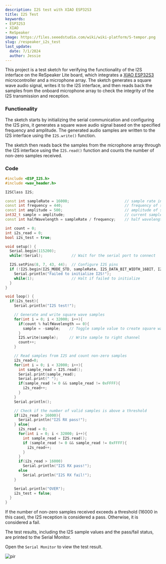 ```yaml
---
description: I2S test with XIAO ESP32S3
title: I2S Test
keywords:
- ESP32S3
- XIAO
- ReSpeaker
image: https://files.seeedstudio.com/wiki/wiki-platform/S-tempor.png
slug: /respeaker_i2s_test
last_update:
  date: 7/1/2024
  author: Jessie
---
```




This project is a test sketch for verifying the functionality of the I2S interface on the ReSpeaker Lite board, which integrates a [XIAO ESP32S3](https://www.seeedstudio.com/XIAO-ESP32S3-p-5627.html) microcontroller and a microphone array. The sketch generates a square wave audio signal, writes it to the I2S interface, and then reads back the samples from the onboard microphone array to check the integrity of the I2S transmission and reception.


### Functionality

The sketch starts by initializing the serial communication and configuring the I2S pins, it generates a square wave audio signal based on the specified frequency and amplitude. The generated audio samples are written to the I2S interface using the `I2S.write()` function.

The sketch then reads back the samples from the microphone array through the I2S interface using the `I2S.read()` function and counts the number of non-zero samples received.

### Code

```cpp
#include <ESP_I2S.h>
#include <wav_header.h>

I2SClass I2S;

const int sampleRate = 16000;                         // sample rate in Hz
const int frequency = 440;                            // frequency of square wave in Hz
const int amplitude = 500;                            // amplitude of square wave
int32_t sample = amplitude;                           // current sample value
const int halfWavelength = sampleRate / frequency;    // half wavelength of square wave

int count = 0;
int i2s_read = 0;
bool i2s_test = true;

void setup() {
  Serial.begin(115200);
  while(!Serial);             // Wait for the serial port to connect

  I2S.setPins(8, 7, 43, 44);  // Configure I2S pins
  if (!I2S.begin(I2S_MODE_STD, sampleRate, I2S_DATA_BIT_WIDTH_16BIT, I2S_SLOT_MODE_STEREO)){
    Serial.println("Failed to initialize I2S!");
    while(1);                 // Halt if failed to initialize
  }
}

void loop() {
  if(i2s_test){
    Serial.println("I2S test!");

    // Generate and write square wave samples
    for(int i = 0; i < 32000; i++){
      if(count % halfWavelength == 0){
        sample = -sample;    // Toggle sample value to create square wave
      }
      I2S.write(sample);     // Write sample to right channel
      count++;
    }

    // Read samples from I2S and count non-zero samples
    i2s_read=0;
    for(int i = 0; i < 32000; i++){
      int sample_read = I2S.read();
      Serial.print(sample_read);
      Serial.print(" ");
      if(sample_read != 0 && sample_read != 0xFFFF){
        i2s_read++;
      }
    }
    Serial.println();

    // Check if the number of valid samples is above a threshold
    if(i2s_read > 16000){
      Serial.println("I2S RX pass!");
    } else{
      i2s_read = 0;
      for(int i = 0; i < 32000; i++){
        int sample_read = I2S.read();
        if (sample_read != 0 && sample_read != 0xFFFF){
          i2s_read++;
        }
      }
      if(i2s_read > 16000)
        Serial.println("I2S RX pass!");
      else
        Serial.println("I2S RX fail!");
    }

    Serial.println("OVER");
    i2s_test = false;
  }
}
```




If the number of non-zero samples received exceeds a threshold (16000 in this case), the I2S reception is considered a pass. Otherwise, it is considered a fail.

The test results, including the I2S sample values and the pass/fail status, are printed to the Serial Monitor.

Open the `Serial Monitor` to view the test result.

<p style={{textAlign: 'center'}}><img src="https://files.seeedstudio.com/wiki/SenseCAP/respeaker/i2s-test-pass.png" alt="pir" width={800} height="auto" /></p>


